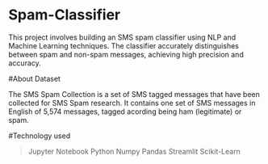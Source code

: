 # Spam-Classifier
This project involves building an SMS spam classifier using NLP and Machine Learning techniques. The classifier accurately distinguishes between spam and non-spam messages, achieving high precision and accuracy.

#About Dataset

The SMS Spam Collection is a set of SMS tagged messages that have been collected for SMS Spam research. It contains one set of SMS messages in English of 5,574 messages, tagged acording being ham (legitimate) or spam.

#Technology used

>Jupyter Notebook
>Python
>Numpy
>Pandas
>Streamlit
>Scikit-Learn

